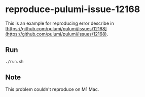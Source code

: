 # reproduce-pulumi-issue-12168

This is an example for reproducing error describe in [https://github.com/pulumi/pulumi/issues/12168](https://github.com/pulumi/pulumi/issues/12168).

## Run

```bash
./run.sh
```

## Note

This problem couldn't reproduce on M1 Mac.
